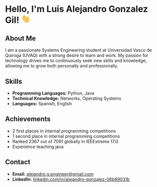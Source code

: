 # Hello, I'm Luis Alejandro Gonzalez Gil! <img src="https://raw.githubusercontent.com/ABSphreak/ABSphreak/master/gifs/Hi.gif" width="30px">

## About Me
I am a passionate Systems Engineering student at Universidad Vasco de Quiroga (UVAQ) with a strong desire to learn and work. My passion for technology drives me to continuously seek new skills and knowledge, allowing me to grow both personally and professionally.

## Skills
- **Programming Languages:** Python, Java
- **Technical Knowledge:** Networks, Operating Systems
- **Languages:** Spanish, English

## Achievements
- 2 first places in internal programming competitions 
- 1 second place in internal programming competitions
- Ranked 2367 out of 7091 globally in IEEExtreme 17.0.
- Experience teaching java

## Contact
- **Email:** [alejandro.g.engineer@gmail.com](mailto:alejandro.g.engineer@gmail.com)
- **LinkedIn:** [linkedin.com/in/alejandro-gonzalez-06b69031b](#)
